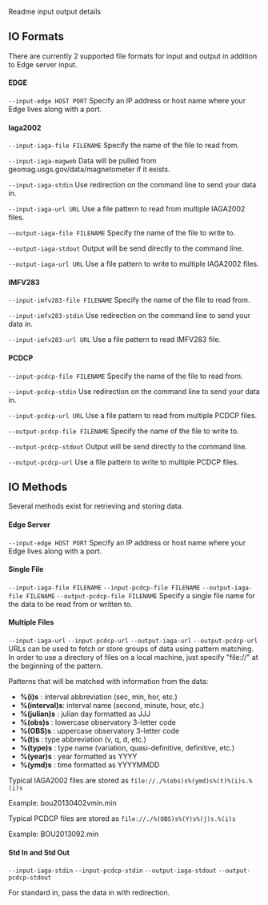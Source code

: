 Readme input output details

## IO Formats ##
There are currently 2 supported file formats for input and output in addition
to Edge server input.

#### EDGE ####

`--input-edge HOST PORT`
Specify an IP address or host name where your Edge lives along with a port.

#### Iaga2002 ####

`--input-iaga-file FILENAME`
Specify the name of the file to read from.

`--input-iaga-magweb`
Data will be pulled from geomag.usgs.gov/data/magnetometer if it exists.

`--input-iaga-stdin`
Use redirection on the command line to send your data in.

`--input-iaga-url URL`
Use a file pattern to read from multiple IAGA2002 files.

`--output-iaga-file FILENAME`
Specify the name of the file to write to.

`--output-iaga-stdout`
Output will be send directly to the command line.

`--output-iaga-url URL`
Use a file pattern to write to multiple IAGA2002 files.

#### IMFV283 ####

`--input-imfv283-file FILENAME`
Specify the name of the file to read from.

`--input-imfv283-stdin`
Use redirection on the command line to send your data in.

`--input-imfv283-url URL`
Use a file pattern to read IMFV283 file.

#### PCDCP ####

`--input-pcdcp-file FILENAME`
Specify the name of the file to read from.

`--input-pcdcp-stdin`
Use redirection on the command line to send your data in.

`--input-pcdcp-url URL`
Use a file pattern to read from multiple PCDCP files.

`--output-pcdcp-file FILENAME`
Specify the name of the file to write to.

`--output-pcdcp-stdout`
Output will be send directly to the command line.

`--output-pcdcp-url`
Use a file pattern to write to multiple PCDCP files.


## IO Methods ##
Several methods exist for retrieving and storing data.

#### Edge Server ####

`--input-edge HOST PORT`
Specify an IP address or host name where your Edge lives along with a port.

#### Single File ####

`--input-iaga-file FILENAME`
`--input-pcdcp-file FILENAME`
`--output-iaga-file FILENAME`
`--output-pcdcp-file FILENAME`
Specify a single file name for the data to be read from or written to.

#### Multiple Files ####

`--input-iaga-url`
`--input-pcdcp-url`
`--output-iaga-url`
`--output-pcdcp-url`
URLs can be used to fetch or store groups of data using pattern matching. In
order to use a directory of files on a local machine, just specify "file://"
at the beginning of the pattern.

Patterns that will be matched with information from the data:

  - __%(i)s__       : interval abbreviation (sec, min, hor, etc.)
  - __%(interval)s__: interval name (second, minute, hour, etc.)
  - __%(julian)s__  : julian day formatted as JJJ
  - __%(obs)s__     : lowercase observatory 3-letter code
  - __%(OBS)s__     : uppercase observatory 3-letter code
  - __%(t)s__       : type abbreviation (v, q, d, etc.)
  - __%(type)s__    : type name (variation, quasi-definitive, definitive, etc.)
  - __%(year)s__    : year formatted as YYYY
  - __%(ymd)s__     : time formatted as YYYYMMDD

Typical IAGA2002 files are stored as `file://./%(obs)s%(ymd)s%(t)%(i)s.%(i)s`

Example: bou20130402vmin.min

Typical PCDCP files are stored as `file://./%(OBS)s%(Y)s%(j)s.%(i)s`

Example: BOU2013092.min

#### Std In and Std Out ####

`--input-iaga-stdin`
`--input-pcdcp-stdin`
`--output-iaga-stdout`
`--output-pcdcp-stdout`

For standard in, pass the data in with redirection.
